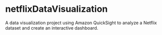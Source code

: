 # netflixDataVisualization
A data visualization project using Amazon QuickSight to analyze a Netflix dataset and create an interactive dashboard.
